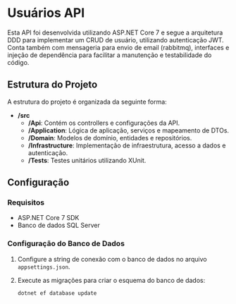 # Usuários API

Esta API foi desenvolvida utilizando ASP.NET Core 7 e segue a arquitetura DDD para implementar um CRUD de usuário, utilizando autenticação JWT. 
Conta também com mensageria para envio de email (rabbitmq), interfaces e injeção de dependência para facilitar a manutenção e testabilidade do código.

## Estrutura do Projeto

A estrutura do projeto é organizada da seguinte forma:

- **/src**
  - **/Api**: Contém os controllers e configurações da API.
  - **/Application**: Lógica de aplicação, serviços e mapeamento de DTOs.
  - **/Domain**: Modelos de domínio, entidades e repositórios.
  - **/Infrastructure**: Implementação de infraestrutura, acesso a dados e autenticação.
  - **/Tests**: Testes unitários utilizando XUnit.

## Configuração

### Requisitos

- ASP.NET Core 7 SDK
- Banco de dados SQL Server

### Configuração do Banco de Dados

1. Configure a string de conexão com o banco de dados no arquivo `appsettings.json`.
2. Execute as migrações para criar o esquema do banco de dados:

   ```bash
   dotnet ef database update
